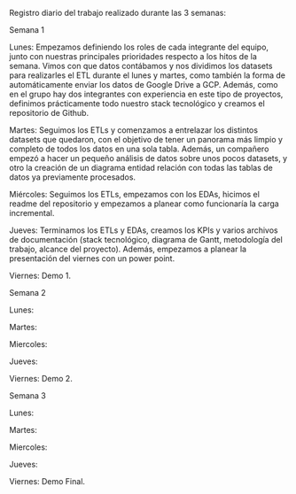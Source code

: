 Registro diario del trabajo realizado durante las 3 semanas:

Semana 1

Lunes: Empezamos definiendo los roles de cada integrante del equipo, junto con nuestras principales prioridades respecto a los hitos de la semana. Vimos con que datos contábamos y nos dividimos los datasets para realizarles el ETL durante el lunes y martes, como también la forma de automáticamente enviar los datos de Google Drive a GCP. Además, como en el grupo hay dos integrantes con experiencia en este tipo de proyectos, definimos prácticamente todo nuestro stack tecnológico y creamos el repositorio de Github.

Martes: Seguimos los ETLs y comenzamos a entrelazar los distintos datasets que quedaron, con el objetivo de tener un panorama más limpio y completo de todos los datos en una sola tabla.
Además, un compañero empezó a hacer un pequeño análisis de datos sobre unos pocos datasets, y otro la creación de un diagrama entidad relación con todas las tablas de datos ya previamente procesados.

Miércoles: Seguimos los ETLs, empezamos con los EDAs, hicimos el readme del repositorio y empezamos a planear como funcionaría la carga incremental.

Jueves: Terminamos los ETLs y EDAs, creamos los KPIs y varios archivos de documentación (stack tecnológico, diagrama de Gantt, metodología del trabajo, alcance del proyecto). Además, empezamos a planear la presentación del viernes con un power point.

Viernes: Demo 1.


Semana 2

Lunes:

Martes:

Miercoles:

Jueves:

Viernes: Demo 2.


Semana 3

Lunes:

Martes:

Miercoles:

Jueves:

Viernes: Demo Final.